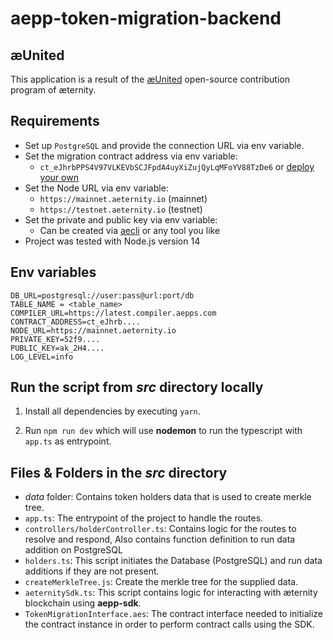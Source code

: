 # aepp-token-migration-backend

## æUnited
This application is a result of the [æUnited](https://github.com/aeternity/bounties) open-source contribution program of æternity.

## Requirements
- Set up `PostgreSQL` and provide the connection URL via env variable.
- Set the migration contract address via env variable:
    - `ct_eJhrbPPS4V97VLKEVbSCJFpdA4uyXiZujQyLqMFoYV88TzDe6` or [deploy your own](https://github.com/aeternity/aepp-token-migration-smart-contract/blob/master/contracts/TokenMigration.aes)
- Set the Node URL via env variable:
    - `https://mainnet.aeternity.io` (mainnet)
    - `https://testnet.aeternity.io` (testnet)
- Set the private and public key via env variable:
    - Can be created via [aecli](https://github.com/aeternity/aepp-cli-js) or any tool you like
- Project was tested with Node.js version 14

## Env variables
```
DB_URL=postgresql://user:pass@url:port/db
TABLE_NAME = <table_name>
COMPILER_URL=https://latest.compiler.aepps.com
CONTRACT_ADDRESS=ct_eJhrb....
NODE_URL=https://mainnet.aeternity.io
PRIVATE_KEY=52f9....
PUBLIC_KEY=ak_2H4....
LOG_LEVEL=info
```

## Run the script from _src_ directory locally

1. Install all dependencies by executing `yarn`.

2. Run `npm run dev` which will use **nodemon** to run the typescript with `app.ts` as entrypoint.

## Files & Folders in the *src* directory

- *data* folder: Contains token holders data that is used to create merkle tree.
- `app.ts`: The entrypoint of the project to handle the routes.
- `controllers/holderController.ts`: Contains logic for the routes to resolve and respond, Also contains function definition to run data addition on PostgreSQL
- `holders.ts`: This script initiates the Database (PostgreSQL) and run data additions if they are not present.
- `createMerkleTree.js`: Create the merkle tree for the supplied data.
- `aeternitySdk.ts`: This script contains logic for interacting with æternity blockchain using **aepp-sdk**.
- `TokenMigrationInterface.aes`: The contract interface needed to initialize the contract instance in order to perform contract calls using the SDK.